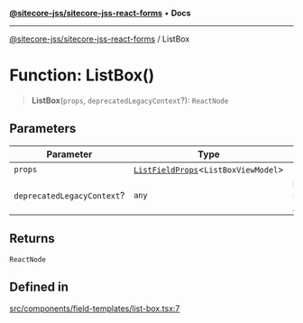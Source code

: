 [**@sitecore-jss/sitecore-jss-react-forms**](../README.md) • **Docs**

***

[@sitecore-jss/sitecore-jss-react-forms](../README.md) / ListBox

# Function: ListBox()

> **ListBox**(`props`, `deprecatedLegacyContext`?): `ReactNode`

## Parameters

| Parameter | Type | Description |
| ------ | ------ | ------ |
| `props` | [`ListFieldProps`](../type-aliases/ListFieldProps.md)\<`ListBoxViewModel`\> | - |
| `deprecatedLegacyContext`? | `any` | **Deprecated** **See** [React Docs](https://legacy.reactjs.org/docs/legacy-context.html#referencing-context-in-lifecycle-methods) |

## Returns

`ReactNode`

## Defined in

[src/components/field-templates/list-box.tsx:7](https://github.com/Sitecore/jss/blob/8a4b494b94688cf3e3919ca9b89762334d163535/packages/sitecore-jss-react-forms/src/components/field-templates/list-box.tsx#L7)
